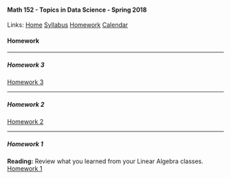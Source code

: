 #### Math 152 - Topics in Data Science - Spring 2018  
  Links: [Home][math152Home]    [Syllabus][math152Syl]    [Homework][math152HW]    [Calendar][math152Cal]
    
   [math152Home]:http://thanghuynh.org/teaching/math152_s18.html
   [math152Syl]:http://thanghuynh.org/teaching/math152_syllabus.html
   [math152HW]:http://thanghuynh.org/teaching/math152_hw.html  
   [math152Cal]:http://thanghuynh.org/teaching/math152_calendar.html

#### Homework    
---  

##### Homework 3    

[Homework 3][hw3]

[hw3]:http://thanghuynh.org/teaching/Math152_HW3.pdf

---


##### Homework 2    

[Homework 2][hw2]

[hw2]:http://thanghuynh.org/teaching/Math152_HW2.pdf

---

##### Homework 1    

**Reading:** Review what you learned from your Linear Algebra classes.    
[Homework 1][hw1]

[hw1]:http://thanghuynh.org/teaching/Math152_HW1.pdf
